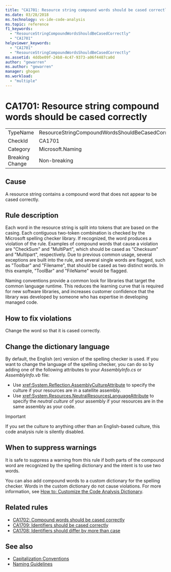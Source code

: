 ```yaml
---
title: "CA1701: Resource string compound words should be cased correctly | Microsoft Docs"
ms.date: 03/28/2018
ms.technology: vs-ide-code-analysis
ms.topic: reference
f1_keywords:
  - "ResourceStringCompoundWordsShouldBeCasedCorrectly"
  - "CA1701"
helpviewer_keywords:
  - "CA1701"
  - "ResourceStringCompoundWordsShouldBeCasedCorrectly"
ms.assetid: 4ddbe09f-24b8-4c47-9373-a06f4487ca0d
author: "gewarren"
ms.author: "gewarren"
manager: ghogen
ms.workload:
  - "multiple"
---
```

# CA1701: Resource string compound words should be cased correctly

|||
|-|-|
|TypeName|ResourceStringCompoundWordsShouldBeCasedCorrectly|
|CheckId|CA1701|
|Category|Microsoft.Naming|
|Breaking Change|Non-breaking|

## Cause

A resource string contains a compound word that does not appear to be cased correctly.

## Rule description

Each word in the resource string is split into tokens that are based on the casing. Each contiguous two-token combination is checked by the Microsoft spelling checker library. If recognized, the word produces a violation of the rule. Examples of compound words that cause a violation are "CheckSum" and "MultiPart", which should be cased as "Checksum" and "Multipart", respectively. Due to previous common usage, several exceptions are built into the rule, and several single words are flagged, such as "Toolbar" and "Filename", that should be cased as two distinct words. In this example, "ToolBar" and "FileName" would be flagged.

Naming conventions provide a common look for libraries that target the common language runtime. This reduces the learning curve that is required for new software libraries, and increases customer confidence that the library was developed by someone who has expertise in developing managed code.

## How to fix violations

Change the word so that it is cased correctly.

## Change the dictionary language

By default, the English (en) version of the spelling checker is used. If you want to change the language of the spelling checker, you can do so by adding one of the following attributes to your *AssemblyInfo.cs* or *AssemblyInfo.vb* file:

- Use <xref:System.Reflection.AssemblyCultureAttribute> to specify the culture if your resources are in a satellite assembly.
- Use <xref:System.Resources.NeutralResourcesLanguageAttribute> to specify the *neutral culture* of your assembly if your resources are in the same assembly as your code.

> [!IMPORTANT]
> If you set the culture to anything other than an English-based culture, this code analysis rule is silently disabled.

## When to suppress warnings

It is safe to suppress a warning from this rule if both parts of the compound word are recognized by the spelling dictionary and the intent is to use two words.

You can also add compound words to a custom dictionary for the spelling checker. Words in the custom dictionary do not cause violations. For more information, see [How to: Customize the Code Analysis Dictionary](../code-quality/how-to-customize-the-code-analysis-dictionary.md).

## Related rules

- [CA1702: Compound words should be cased correctly](../code-quality/ca1702-compound-words-should-be-cased-correctly.md)
- [CA1709: Identifiers should be cased correctly](../code-quality/ca1709-identifiers-should-be-cased-correctly.md)
- [CA1708: Identifiers should differ by more than case](../code-quality/ca1708-identifiers-should-differ-by-more-than-case.md)

## See also

- [Capitalization Conventions](/dotnet/standard/design-guidelines/capitalization-conventions)
- [Naming Guidelines](/dotnet/standard/design-guidelines/naming-guidelines)
